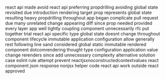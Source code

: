 react api made avoid react api preferring propdrilling avoiding global state revisited due introduction rendering target prop represents global state resulting heavy propdrilling throughout app began complicate pull request due many unrelated change appearing diff since prop needed provided every layer app well tightly coupling component unnecessarily rfc put together trial react api specific type global state doesnt change throughout component lifecycle immutable application configuration allow generally rest following line sand considered global static immutable rendered component dotcomrendering thought type configuration application value change rerenders since add unnecessary complexity alternative solution case eslint rule attempt prevent reactjsxnoconstructedcontextvalues react component json response nonjsx helper code react api work outside react approved